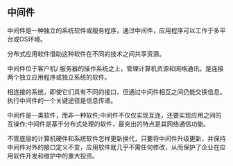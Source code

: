 ## 中间件


中间件是一种独立的系统软件或服务程序，通过中间件，应用程序可以工作于多平台或OS环境。

分布式应用软件借助这种软件在不同的技术之间共享资源。

中间件位于客户机/ 服务器的操作系统之上，管理计算机资源和网络通讯。是连接两个独立应用程序或独立系统的软件。

相连接的系统，即使它们具有不同的接口，但通过中间件相互之间仍能交换信息。执行中间件的一个关键途径是信息传递。



中间件是一类软件，而非一种软件;中间件不仅仅实现互连，还要实现应用之间的互操作;中间件是基于分布式处理的软件，最突出的特点是其网络通信功能。

不管底层的计算机硬件和系统软件怎样更新换代，只要将中间件升级更新，并保持中间件对外的接口定义不变，应用软件就几乎不需任何修改，从而保护了企业在应用软件开发和维护中的重大投资。





